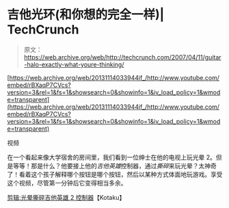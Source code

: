 # 吉他光环(和你想的完全一样)| TechCrunch

> 原文：<https://web.archive.org/web/http://techcrunch.com/2007/04/11/guitar-halo-exactly-what-youre-thinking/>

 [https://web.archive.org/web/20131114033944if_/http://www.youtube.com/embed/rBXaqP7CVcs?version=3&rel=1&fs=1&showsearch=0&showinfo=1&iv_load_policy=1&wmode=transparent](https://web.archive.org/web/20131114033944if_/http://www.youtube.com/embed/rBXaqP7CVcs?version=3&rel=1&fs=1&showsearch=0&showinfo=1&iv_load_policy=1&wmode=transparent)

视频

在一个看起来像大学宿舍的房间里，我们看到一位绅士在他的电视上玩光晕 2。但是等等！那是什么？他要接上他的*吉他英雄*控制器，通过*撕碎*来玩光晕？太神奇了！看着这个孩子解释哪个按钮是哪个按钮，然后以某种方式体面地玩游戏。享受这个视频，尽管第一分钟后它变得相当多余。

[剪辑:光晕撕碎吉他英雄 2 控制器](https://web.archive.org/web/20131114033944/http://kotaku.com/gaming/clips/clip-halo-shredded-with-guitar-hero-2-controller-251287.php)【Kotaku】